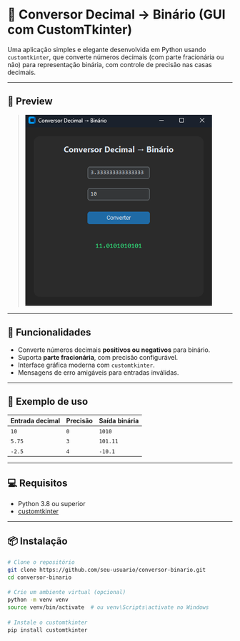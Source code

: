 # 🔢 Conversor Decimal → Binário (GUI com CustomTkinter)

Uma aplicação simples e elegante desenvolvida em Python usando `customtkinter`, que converte números decimais (com parte fracionária ou não) para representação binária, com controle de precisão nas casas decimais.

---

## 📸 Preview
> ![Image](./Exemplo.png)
---

## 🚀 Funcionalidades

- Converte números decimais **positivos ou negativos** para binário.
- Suporta **parte fracionária**, com precisão configurável.
- Interface gráfica moderna com `customtkinter`.
- Mensagens de erro amigáveis para entradas inválidas.

---

## 🧠 Exemplo de uso

| Entrada decimal | Precisão | Saída binária  |
|-----------------|----------|----------------|
| `10`            | `0`      | `1010`         |
| `5.75`          | `3`      | `101.11`       |
| `-2.5`          | `4`      | `-10.1`        |

---

## 💻 Requisitos

- Python 3.8 ou superior  
- [customtkinter](https://github.com/TomSchimansky/CustomTkinter)

---

## 📦 Instalação

```bash
# Clone o repositório
git clone https://github.com/seu-usuario/conversor-binario.git
cd conversor-binario

# Crie um ambiente virtual (opcional)
python -m venv venv
source venv/bin/activate  # ou venv\Scripts\activate no Windows

# Instale o customtkinter
pip install customtkinter
